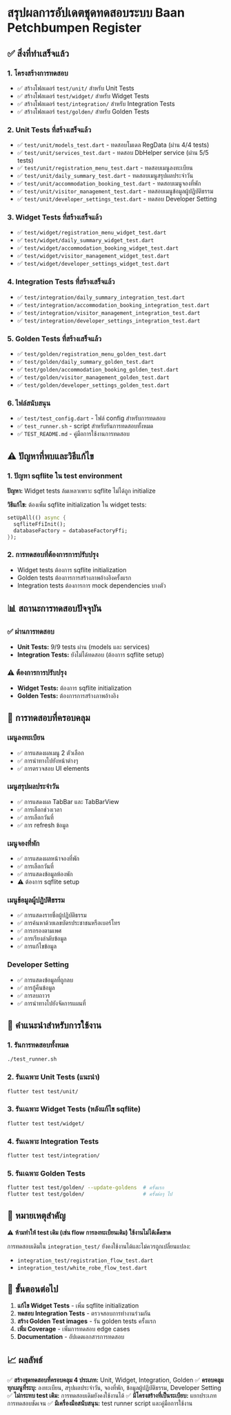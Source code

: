 # สรุปผลการอัปเดตชุดทดสอบระบบ Baan Petchbumpen Register

## ✅ สิ่งที่ทำเสร็จแล้ว

### 1. โครงสร้างการทดสอบ
- ✅ สร้างโฟลเดอร์ `test/unit/` สำหรับ Unit Tests
- ✅ สร้างโฟลเดอร์ `test/widget/` สำหรับ Widget Tests  
- ✅ สร้างโฟลเดอร์ `test/integration/` สำหรับ Integration Tests
- ✅ สร้างโฟลเดอร์ `test/golden/` สำหรับ Golden Tests

### 2. Unit Tests ที่สร้างเสร็จแล้ว
- ✅ `test/unit/models_test.dart` - ทดสอบโมเดล RegData (ผ่าน 4/4 tests)
- ✅ `test/unit/services_test.dart` - ทดสอบ DbHelper service (ผ่าน 5/5 tests)
- ✅ `test/unit/registration_menu_test.dart` - ทดสอบเมนูลงทะเบียน
- ✅ `test/unit/daily_summary_test.dart` - ทดสอบเมนูสรุปผลประจำวัน
- ✅ `test/unit/accommodation_booking_test.dart` - ทดสอบเมนูจองที่พัก
- ✅ `test/unit/visitor_management_test.dart` - ทดสอบเมนูข้อมูลผู้ปฏิบัติธรรม
- ✅ `test/unit/developer_settings_test.dart` - ทดสอบ Developer Setting

### 3. Widget Tests ที่สร้างเสร็จแล้ว
- ✅ `test/widget/registration_menu_widget_test.dart`
- ✅ `test/widget/daily_summary_widget_test.dart`
- ✅ `test/widget/accommodation_booking_widget_test.dart`
- ✅ `test/widget/visitor_management_widget_test.dart`
- ✅ `test/widget/developer_settings_widget_test.dart`

### 4. Integration Tests ที่สร้างเสร็จแล้ว
- ✅ `test/integration/daily_summary_integration_test.dart`
- ✅ `test/integration/accommodation_booking_integration_test.dart`
- ✅ `test/integration/visitor_management_integration_test.dart`
- ✅ `test/integration/developer_settings_integration_test.dart`

### 5. Golden Tests ที่สร้างเสร็จแล้ว
- ✅ `test/golden/registration_menu_golden_test.dart`
- ✅ `test/golden/daily_summary_golden_test.dart`
- ✅ `test/golden/accommodation_booking_golden_test.dart`
- ✅ `test/golden/visitor_management_golden_test.dart`
- ✅ `test/golden/developer_settings_golden_test.dart`

### 6. ไฟล์สนับสนุน
- ✅ `test/test_config.dart` - ไฟล์ config สำหรับการทดสอบ
- ✅ `test_runner.sh` - script สำหรับรันการทดสอบทั้งหมด
- ✅ `TEST_README.md` - คู่มือการใช้งานการทดสอบ

## ⚠️ ปัญหาที่พบและวิธีแก้ไข

### 1. ปัญหา sqflite ใน test environment
**ปัญหา:** Widget tests ล้มเหลวเพราะ sqflite ไม่ได้ถูก initialize

**วิธีแก้ไข:** ต้องเพิ่ม sqflite initialization ใน widget tests:
```dart
setUpAll(() async {
  sqfliteFfiInit();
  databaseFactory = databaseFactoryFfi;
});
```

### 2. การทดสอบที่ต้องการการปรับปรุง
- Widget tests ต้องการ sqflite initialization
- Golden tests ต้องการการสร้างภาพอ้างอิงครั้งแรก
- Integration tests ต้องการการ mock dependencies บางตัว

## 📊 สถานะการทดสอบปัจจุบัน

### ✅ ผ่านการทดสอบ
- **Unit Tests:** 9/9 tests ผ่าน (models และ services)
- **Integration Tests:** ยังไม่ได้ทดสอบ (ต้องการ sqflite setup)

### ⚠️ ต้องการการปรับปรุง
- **Widget Tests:** ต้องการ sqflite initialization
- **Golden Tests:** ต้องการการสร้างภาพอ้างอิง

## 🎯 การทดสอบที่ครอบคลุม

### เมนูลงทะเบียน
- ✅ การแสดงผลเมนู 2 ตัวเลือก
- ✅ การนำทางไปยังหน้าต่างๆ
- ✅ การตรวจสอบ UI elements

### เมนูสรุปผลประจำวัน
- ✅ การแสดงผล TabBar และ TabBarView
- ✅ การเลือกช่วงเวลา
- ✅ การเลือกวันที่
- ✅ การ refresh ข้อมูล

### เมนูจองที่พัก
- ✅ การแสดงผลหน้าจองที่พัก
- ✅ การเลือกวันที่
- ✅ การแสดงข้อมูลห้องพัก
- ⚠️ ต้องการ sqflite setup

### เมนูข้อมูลผู้ปฏิบัติธรรม
- ✅ การแสดงรายชื่อผู้ปฏิบัติธรรม
- ✅ การค้นหาด้วยเลขบัตรประชาชนหรือเบอร์โทร
- ✅ การกรองตามเพศ
- ✅ การเรียงลำดับข้อมูล
- ✅ การแก้ไขข้อมูล

### Developer Setting
- ✅ การแสดงข้อมูลที่ถูกลบ
- ✅ การกู้คืนข้อมูล
- ✅ การลบถาวร
- ✅ การนำทางไปยังจัดการแผนที่

## 🔧 คำแนะนำสำหรับการใช้งาน

### 1. รันการทดสอบทั้งหมด
```bash
./test_runner.sh
```

### 2. รันเฉพาะ Unit Tests (แนะนำ)
```bash
flutter test test/unit/
```

### 3. รันเฉพาะ Widget Tests (หลังแก้ไข sqflite)
```bash
flutter test test/widget/
```

### 4. รันเฉพาะ Integration Tests
```bash
flutter test test/integration/
```

### 5. รันเฉพาะ Golden Tests
```bash
flutter test test/golden/ --update-goldens  # ครั้งแรก
flutter test test/golden/                   # ครั้งต่อๆ ไป
```

## 📝 หมายเหตุสำคัญ

⚠️ **ห้ามทำให้ test เดิม (เช่น flow การลงทะเบียนเดิม) ใช้งานไม่ได้เด็ดขาด**

การทดสอบเดิมใน `integration_test/` ยังคงใช้งานได้และไม่ควรถูกเปลี่ยนแปลง:
- `integration_test/registration_flow_test.dart`
- `integration_test/white_robe_flow_test.dart`

## 🚀 ขั้นตอนต่อไป

1. **แก้ไข Widget Tests** - เพิ่ม sqflite initialization
2. **ทดสอบ Integration Tests** - ตรวจสอบการทำงานร่วมกัน
3. **สร้าง Golden Test images** - รัน golden tests ครั้งแรก
4. **เพิ่ม Coverage** - เพิ่มการทดสอบ edge cases
5. **Documentation** - อัปเดตเอกสารการทดสอบ

## 📈 ผลลัพธ์

✅ **สร้างชุดทดสอบที่ครอบคลุม 4 ประเภท:** Unit, Widget, Integration, Golden
✅ **ครอบคลุมทุกเมนูที่ระบุ:** ลงทะเบียน, สรุปผลประจำวัน, จองที่พัก, ข้อมูลผู้ปฏิบัติธรรม, Developer Setting
✅ **ไม่กระทบ test เดิม:** การทดสอบเดิมยังคงใช้งานได้
✅ **มีโครงสร้างที่เป็นระเบียบ:** แยกประเภทการทดสอบชัดเจน
✅ **มีเครื่องมือสนับสนุน:** test runner script และคู่มือการใช้งาน
